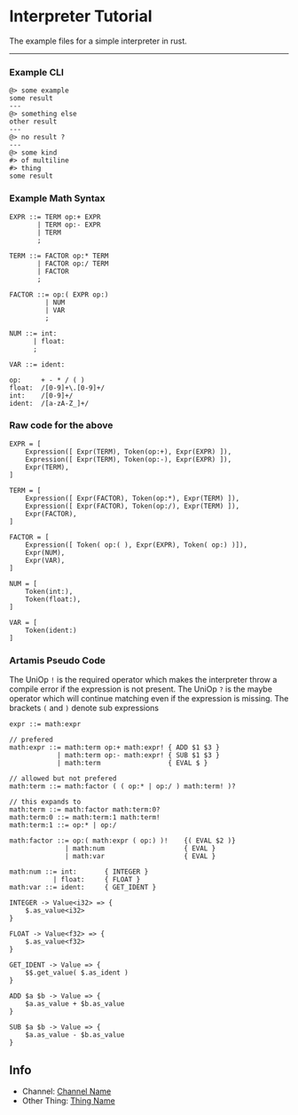 # Interpreter Tutorial

The example files for a simple interpreter in rust.

---

### Example CLI

```
@> some example
some result
---
@> something else
other result
---
@> no result ?
---
@> some kind
#> of multiline
#> thing
some result
```

### Example Math Syntax

```
EXPR ::= TERM op:+ EXPR 
       | TERM op:- EXPR 
       | TERM
       ;

TERM ::= FACTOR op:* TERM 
       | FACTOR op:/ TERM 
       | FACTOR
       ;

FACTOR ::= op:( EXPR op:) 
         | NUM 
         | VAR
         ;

NUM ::= int:
      | float:
      ;

VAR ::= ident:

op:     + - * / ( )
float:  /[0-9]+\.[0-9]+/
int:    /[0-9]+/
ident:  /[a-zA-Z_]+/
```

### Raw code for the above

```
EXPR = [
    Expression([ Expr(TERM), Token(op:+), Expr(EXPR) ]),
    Expression([ Expr(TERM), Token(op:-), Expr(EXPR) ]),
    Expr(TERM),
]

TERM = [
    Expression([ Expr(FACTOR), Token(op:*), Expr(TERM) ]),
    Expression([ Expr(FACTOR), Token(op:/), Expr(TERM) ]),
    Expr(FACTOR),
]

FACTOR = [
    Expression([ Token( op:( ), Expr(EXPR), Token( op:) )]),
    Expr(NUM),
    Expr(VAR),
]

NUM = [
    Token(int:),
    Token(float:),
]

VAR = [
    Token(ident:)
]
```

### Artamis Pseudo Code

The UniOp `!` is the required operator which makes the interpreter throw a compile error if the expression is not present. The UniOp `?` is the maybe operator which will continue matching even if the expression is missing. The brackets `(` and `)` denote sub expressions

```
expr ::= math:expr

// prefered
math:expr ::= math:term op:+ math:expr! { ADD $1 $3 }
            | math:term op:- math:expr! { SUB $1 $3 }
            | math:term                 { EVAL $ }

// allowed but not prefered
math:term ::= math:factor ( ( op:* | op:/ ) math:term! )?

// this expands to
math:term ::= math:factor math:term:0?
math:term:0 ::= math:term:1 math:term!
math:term:1 ::= op:* | op:/

math:factor ::= op:( math:expr ( op:) )!    {( EVAL $2 )}
              | math:num                    { EVAL }
              | math:var                    { EVAL }

math:num ::= int:       { INTEGER } 
           | float:     { FLOAT }
math:var ::= ident:     { GET_IDENT }
```

```
INTEGER -> Value<i32> => {
    $.as_value<i32>
}

FLOAT -> Value<f32> => {
    $.as_value<f32>
}

GET_IDENT -> Value => {
    $$.get_value( $.as_ident )
}

ADD $a $b -> Value => {
    $a.as_value + $b.as_value
}

SUB $a $b -> Value => {
    $a.as_value - $b.as_value
}
```

## Info
- Channel: [Channel Name](#)
- Other Thing: [Thing Name](#)